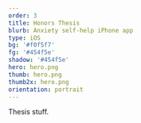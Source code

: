 ```yaml
---
order: 3
title: Honors Thesis
blurb: Anxiety self-help iPhone app
type: iOS
bg: '#f0f5f7'
fg: '#454f5e'
shadow: '#454f5e'
hero: hero.png
thumb: hero.png
thumb2x: hero.png
orientation: portrait
---
```


Thesis stuff.